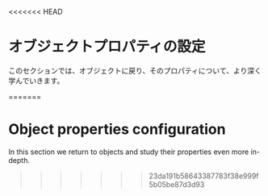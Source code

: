 <<<<<<< HEAD
# オブジェクトプロパティの設定

このセクションでは、オブジェクトに戻り、そのプロパティについて、より深く学んでいきます。

=======
# Object properties configuration

In this section we return to objects and study their properties even more in-depth.
>>>>>>> 23da191b58643387783f38e999f5b05be87d3d93
